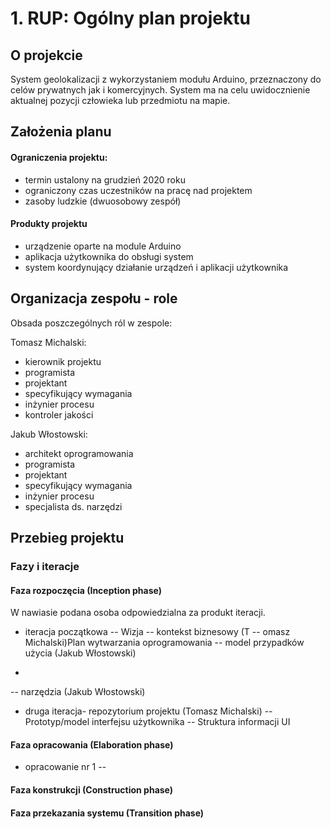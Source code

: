 # 1. RUP: Ogólny plan projektu

## O projekcie

System geolokalizacji z wykorzystaniem modułu Arduino, przeznaczony do celów prywatnych jak i komercyjnych. System ma na celu uwidocznienie aktualnej pozycji człowieka lub przedmiotu na mapie.

## Założenia planu

#### Ograniczenia projektu: 
- termin ustalony na grudzień 2020 roku
- ograniczony czas uczestników na pracę nad projektem
- zasoby ludzkie (dwuosobowy zespół)
#### Produkty projektu
- urządzenie oparte na module Arduino
- aplikacja użytkownika do obsługi system
- system koordynujący działanie urządzeń i aplikacji użytkownika

## Organizacja zespołu - role

Obsada poszczególnych ról w zespole:

Tomasz Michalski:
- kierownik projektu
- programista
- projektant
- specyfikujący wymagania
- inżynier procesu
- kontroler jakości

Jakub Włostowski:
- architekt oprogramowania
- programista
- projektant
- specyfikujący wymagania
- inżynier procesu
- specjalista ds. narzędzi 

## Przebieg projektu
### Fazy i iteracje
#### Faza rozpoczęcia (Inception phase)
W nawiasie podana osoba odpowiedzialna za produkt iteracji.

- iteracja początkowa
-- Wizja
 -- kontekst biznesowy (T
 -- omasz Michalski)Plan wytwarzania oprogramowania
 -- model przypadków użycia (Jakub Włostowski)

-
 -- narzędzia (Jakub Włostowski)
- druga iteracja- repozytorium projektu (Tomasz Michalski)
-- Prototyp/model interfejsu użytkownika
-- Struktura informacji UI
#### Faza opracowania (Elaboration phase)
- opracowanie nr 1
 --


#### Faza konstrukcji (Construction phase)

#### Faza przekazania systemu (Transition phase)
<!--stackedit_data:
eyJoaXN0b3J5IjpbLTIzMjQ3NTU2NCwxNjUxNjA4ODI5LC0xMj
AxOTAyNjYxLC0xMDQ1NTQ0MTY3LC01Mzc3MTQ4OTAsLTI1MTU0
MDg5MSwtMzI4MTUxNDM3LDM3OTg4NzUwMSwtMTU0Nzk5NDg5OS
w2NzIwNDc5MV19
-->